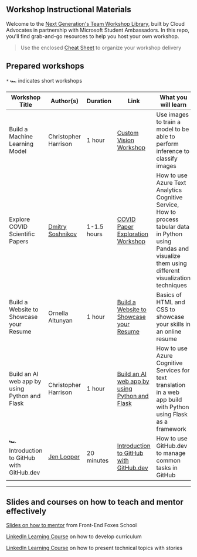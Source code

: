 ## Workshop Instructional Materials

Welcome to the [Next Generation's Team Workshop Library](presentation.pptx), built by Cloud Advocates in partnership with Microsoft Student Ambassadors. In this repo, you'll find grab-and-go resources to help you host your own workshop.

> Use the enclosed [Cheat Sheet](./cheat-sheet.md) to organize your workshop delivery

## Prepared workshops

`*` 🏎 indicates short workshops

| **Workshop Title**              | **Author(s)**  | **Duration** | **Link**                                  | What you will learn | Technologies | 
| ------------------------------- | ----------- | ------------ | -------------------------------------- | - | - |
Build a Machine Learning Model |Christopher Harrison | 1 hour | [Custom Vision Workshop](./custom-vision-workshop) | Use images to train a model to be able to perform inference to classify images | Azure Custom Vision, Python, Visual Studio Code, Git | 
Explore COVID Scientific Papers | [Dmitry Soshnikov](http://soshnikov.com) | 1-1.5 hours | [COVID Paper Exploration Workshop](./covid-paper-exploration-workshop) | How to use Azure Text Analytics Cognitive Service, How to process tabular data in Python using Pandas and visualize them using different visualization techniques | Azure Cognitive Services, Python, Pandas |
Build a Website to Showcase your Resume | Ornella Altunyan | 1 hour | [Build a Website to Showcase your Resume](./resume-website-workshop) | Basics of HTML and CSS to showcase your skills in an online resume | HTML, CSS, GitHub Pages |
Build an AI web app by using Python and Flask | Christopher Harrison | 1 hour | [Build an AI web app by using Python and Flask](./flask-text-translation) | How to use Azure Cognitive Services for text translation in a web app build with Python using Flask as a framework | Azure Cognitive Services, Python, Flask | 
🏎 Introduction to GitHub with GitHub.dev | [Jen Looper](https://jenlooper.com) | 20 minutes | [Introduction to GitHub with GitHub.dev](./learn-github) | How to use GitHub.dev to manage common tasks in GitHub | GitHub.dev, GitHub |
---

## Slides and courses on how to teach and mentor effectively

[Slides on how to mentor](https://github.com/FrontEndFoxes/art/blob/main/frontend-foxes-mentor-training.pdf) from Front-End Foxes School

[LinkedIn Learning Course](https://www.linkedin.com/learning/teaching-techniques-developing-curriculum/welcome?autoAdvance=true&autoSkip=false&autoplay=true&resume=true&u=3322) on how to develop curriculum

[LinkedIn Learning Course](https://www.linkedin.com/learning/presenting-technical-information-with-stories/storytelling-for-technical-presentations?autoAdvance=true&autoSkip=false&autoplay=true&resume=true&u=3322) on how to present technical topics with stories


